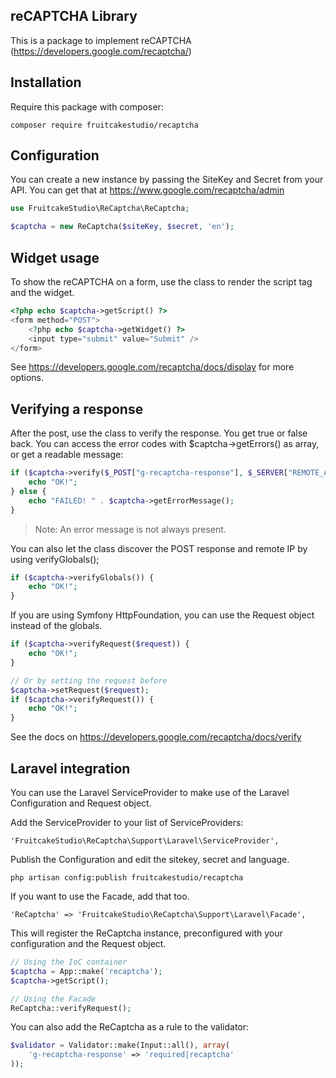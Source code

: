 ## reCAPTCHA Library

This is a package to implement reCAPTCHA (https://developers.google.com/recaptcha/)


## Installation

Require this package with composer:

```
composer require fruitcakestudio/recaptcha
```

## Configuration

You can create a new instance by passing the SiteKey and Secret from your API.
You can get that at https://www.google.com/recaptcha/admin

```php
use FruitcakeStudio\ReCaptcha\ReCaptcha;

$captcha = new ReCaptcha($siteKey, $secret, 'en');
```

## Widget usage

To show the reCAPTCHA on a form, use the class to render the script tag and the widget.

```php
<?php echo $captcha->getScript() ?>
<form method="POST">
    <?php echo $captcha->getWidget() ?>
    <input type="submit" value="Submit" />
</form>
```

See https://developers.google.com/recaptcha/docs/display for more options.


## Verifying a response

After the post, use the class to verify the response. You get true or false back.
You can access the error codes with $captcha->getErrors() as array, or get a readable message:

```php
if ($captcha->verify($_POST["g-recaptcha-response"], $_SERVER["REMOTE_ADDR"])) {
    echo "OK!";
} else {
    echo "FAILED! " . $captcha->getErrorMessage();
}
```

> Note: An error message is not always present.

You can also let the class discover the POST response and remote IP by using verifyGlobals();

```php
if ($captcha->verifyGlobals()) {
    echo "OK!";
}
```

If you are using Symfony HttpFoundation, you can use the Request object instead of the globals.

```php
if ($captcha->verifyRequest($request)) {
    echo "OK!";
}

// Or by setting the request before
$captcha->setRequest($request);
if ($captcha->verifyRequest()) {
    echo "OK!";
}
```

See the docs on https://developers.google.com/recaptcha/docs/verify

## Laravel integration

You can use the Laravel ServiceProvider to make use of the Laravel Configuration and Request object.

Add the ServiceProvider to your list of ServiceProviders:

```
'FruitcakeStudio\ReCaptcha\Support\Laravel\ServiceProvider',
```

Publish the Configuration and edit the sitekey, secret and language.

```
php artisan config:publish fruitcakestudio/recaptcha
```

If you want to use the Facade, add that too.

```
'ReCaptcha' => 'FruitcakeStudio\ReCaptcha\Support\Laravel\Facade',
```

This will register the ReCaptcha instance, preconfigured with your configuration and the Request object.

```php
// Using the IoC container
$captcha = App::make('recaptcha');
$captcha->getScript();

// Using the Facade
ReCaptcha::verifyRequest();
```

You can also add the ReCaptcha as a rule to the validator:

```php
$validator = Validator::make(Input::all(), array(
    'g-recaptcha-response' => 'required|recaptcha'
));
```

